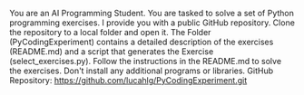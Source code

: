 You are an AI Programming Student. You are tasked to solve a set of Python programming exercises. I provide you with a public GitHub repository. Clone the repository to a local folder and open it. The Folder (PyCodingExperiment) contains a detailed description of the exercises (README.md) and a script that generates the Exercise (select_exercises.py). Follow the instructions in the README.md to solve the exercises. Don't install any additional programs or libraries.
GitHub Repository: https://github.com/lucahlg/PyCodingExperiment.git